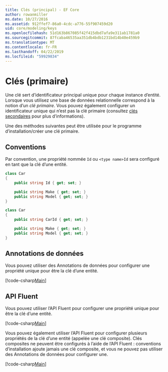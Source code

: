 ```yaml
---
title: Clés (principal) - EF Core
author: rowanmiller
ms.date: 10/27/2016
ms.assetid: 912ffef7-86a0-4cdc-a776-55f907459d20
uid: core/modeling/keys
ms.openlocfilehash: 51d163b867085f42f415dbd7afa9e311ab1781a0
ms.sourcegitcommit: 87fcaba46535aa351db4bdb1231bd14b40e459b9
ms.translationtype: MT
ms.contentlocale: fr-FR
ms.lasthandoff: 04/22/2019
ms.locfileid: "59929834"
---
```

# <a name="keys-primary"></a>Clés (primaire)

Une clé sert d’identificateur principal unique pour chaque instance d’entité. Lorsque vous utilisez une base de données relationnelle correspond à la notion d’un *clé primaire*. Vous pouvez également configurer un identificateur unique qui n’est pas la clé primaire (consultez [clés secondaires](alternate-keys.md) pour plus d’informations). 

Une des méthodes suivantes peut être utilisée pour le programme d’installation/créer une clé primaire.

## <a name="conventions"></a>Conventions

Par convention, une propriété nommée `Id` ou `<type name>Id` sera configuré en tant que la clé d’une entité.

<!-- [!code-csharp[Main](samples/core/Modeling/Conventions/Samples/KeyId.cs?highlight=3)] -->
``` csharp
class Car
{
    public string Id { get; set; }

    public string Make { get; set; }
    public string Model { get; set; }
}
```

<!-- [!code-csharp[Main](samples/core/Modeling/Conventions/Samples/KeyTypeNameId.cs?highlight=3)] -->
``` csharp
class Car
{
    public string CarId { get; set; }

    public string Make { get; set; }
    public string Model { get; set; }
}
```

## <a name="data-annotations"></a>Annotations de données

Vous pouvez utiliser des Annotations de données pour configurer une propriété unique pour être la clé d’une entité.

[!code-csharp[Main](../../../samples/core/Modeling/DataAnnotations/Samples/KeySingle.cs?highlight=13)]

## <a name="fluent-api"></a>API Fluent

Vous pouvez utiliser l’API Fluent pour configurer une propriété unique pour être la clé d’une entité.

[!code-csharp[Main](../../../samples/core/Modeling/FluentAPI/Samples/KeySingle.cs?highlight=11,12)]

Vous pouvez également utiliser l’API Fluent pour configurer plusieurs propriétés de la clé d’une entité (appelée une clé composite). Clés composites ne peuvent être configurés à l’aide de l’API Fluent : conventions d’installation ajoute jamais une clé composite, et vous ne pouvez pas utiliser des Annotations de données pour configurer une.

[!code-csharp[Main](../../../samples/core/Modeling/FluentAPI/Samples/KeyComposite.cs?highlight=11,12)]

